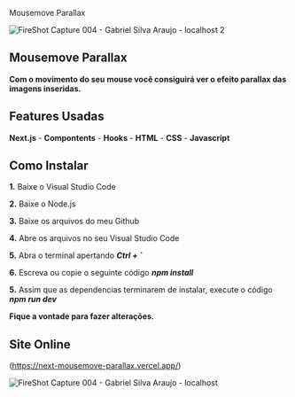 Mousemove Parallax

![FireShot Capture 004 - Gabriel Silva Araujo - localhost 2](https://user-images.githubusercontent.com/110235876/218331098-419057bc-c903-4f8d-8a15-497c55cfe413.png)

## Mousemove Parallax

**Com o movimento do seu mouse você consiguirá ver o efeito parallax das imagens inseridas.**

## Features Usadas
**Next.js** - **Compontents** - **Hooks** - **HTML** - **CSS** - **Javascript**

## Como Instalar
**1.** Baixe o Visual Studio Code

**2.** Baixe o Node.js

**3.** Baixe os arquivos do meu Github

**4.** Abre os arquivos no seu Visual Studio Code

**5.** Abra o terminal apertando ***Ctrl + `***

**6.** Escreva ou copie o seguinte código ***npm install***

**5.** Assim que as dependencias terminarem de instalar, execute o código ***npm run dev***

**Fique a vontade para fazer alterações.**

## Site Online
(https://next-mousemove-parallax.vercel.app/)

![FireShot Capture 004 - Gabriel Silva Araujo - localhost](https://user-images.githubusercontent.com/110235876/218330927-49b6b936-8bfb-4827-9570-ed64041ed0da.png)
